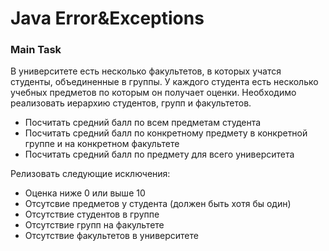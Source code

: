 # Java Error&Exceptions

### Main Task
В университете есть несколько факультетов, в которых учатся студенты, объединенные в группы. У каждого студента есть несколько учебных предметов по которым он получает оценки. Необходимо реализовать иерархию студентов, групп и факультетов.

 - Посчитать средний балл по всем предметам студента
 - Посчитать средний балл по конкретному предмету в конкретной группе и на конкретном факультете
 - Посчитать средний балл по предмету для всего университета

Релизовать следующие исключения:

 - Оценка ниже 0 или выше 10
 - Отсутсвие предметов у студента (должен быть хотя бы один)
 - Отсутствие студентов в группе
 - Отсутствие групп на факультете
 - Отсутствие факультетов в университете